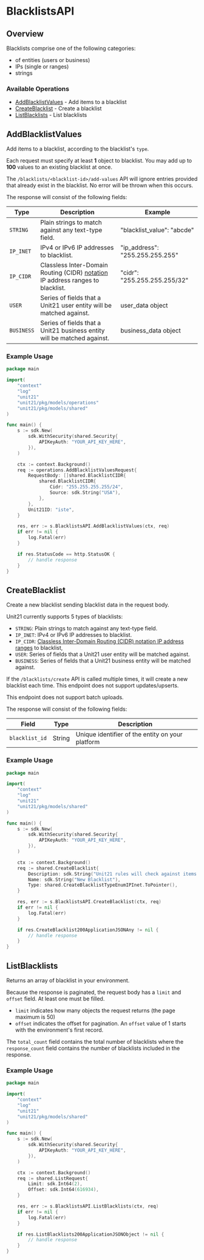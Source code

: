 # BlacklistsAPI

## Overview

Blacklists comprise one of the following categories:
  * of entities (users or business)
  * IPs (single or ranges)
  * strings


### Available Operations

* [AddBlacklistValues](#addblacklistvalues) - Add items to a blacklist
* [CreateBlacklist](#createblacklist) - Create a blacklist
* [ListBlacklists](#listblacklists) - List blacklists

## AddBlacklistValues

Add items to a blacklist, according to the blacklist's `type`.

Each request must specify at least **1** object to blacklist. You may add up to **100**  values to an existing blacklist at once.

The `/blacklists/<blacklist-id>/add-values` API will ignore entries provided that already exist  in the blacklist. No error will be thrown when this occurs.

The response will consist of the following fields:

  | Type       | Description                                                              | Example                           |
  |------------|--------------------------------------------------------------------------|-----------------------------------|
  | `STRING`	 | Plain strings to match against any text-type field.                      | 		"blacklist_value": "abcde"    |
  | `IP_INET`	 | IPv4 or IPv6 IP addresses to blacklist.                                  | 	"ip_address": "255.255.255.255" |
  | `IP_CIDR`	 | Classless Inter-Domain Routing (CIDR) [notation](https://en.wikipedia.org/wiki/Classless_Inter-Domain_Routing#CIDR_notation) IP address ranges to blacklist.  | 	"cidr": "255.255.255.255/32" |
  | `USER`	   | 	Series of fields that a Unit21 user entity will be matched against.     | 	user_data object                |
  | `BUSINESS` | Series of fields that a Unit21 business entity will be matched against.  | 	business_data object            |


### Example Usage

```go
package main

import(
	"context"
	"log"
	"unit21"
	"unit21/pkg/models/operations"
	"unit21/pkg/models/shared"
)

func main() {
    s := sdk.New(
        sdk.WithSecurity(shared.Security{
            APIKeyAuth: "YOUR_API_KEY_HERE",
        }),
    )

    ctx := context.Background()    
    req := operations.AddBlacklistValuesRequest{
        RequestBody: []shared.BlacklistCIDR{
            shared.BlacklistCIDR{
                Cidr: "255.255.255.255/24",
                Source: sdk.String("USA"),
            },
        },
        Unit21ID: "iste",
    }

    res, err := s.BlacklistsAPI.AddBlacklistValues(ctx, req)
    if err != nil {
        log.Fatal(err)
    }

    if res.StatusCode == http.StatusOK {
        // handle response
    }
}
```

## CreateBlacklist

Create a new blacklist sending blacklist data in the request body. 

Unit21 currently supports 5 types of blacklists:

  * `STRING`: Plain strings to match against any text-type field.
  * `IP_INET`: IPv4 or IPv6 IP addresses to blacklist.
  * `IP_CIDR`: [Classless Inter-Domain Routing (CIDR) notation IP address ranges](https://en.wikipedia.org/wiki/Classless_Inter-Domain_Routing#CIDR_notation) to blacklist, 
  * `USER`: Series of fields that a Unit21 user entity will be matched against.
  * `BUSINESS`: Series of fields that a Unit21 business entity will be matched against.


If the `/blacklists/create` API is called multiple times, it will create a new blacklist each time.  This endpoint does not support updates/upserts.

This endpoint does not support batch uploads.

The response will consist of the following fields:

  | Field           | Type     | Description                                           |
  |-----------------|----------|-------------------------------------------------------|
  | `blacklist_id`  | String   | 	Unique identifier of the entity on your platform     |


### Example Usage

```go
package main

import(
	"context"
	"log"
	"unit21"
	"unit21/pkg/models/shared"
)

func main() {
    s := sdk.New(
        sdk.WithSecurity(shared.Security{
            APIKeyAuth: "YOUR_API_KEY_HERE",
        }),
    )

    ctx := context.Background()    
    req := shared.CreateBlacklist{
        Description: sdk.String("Unit21 rules will check against items in this list"),
        Name: sdk.String("New Blacklist"),
        Type: shared.CreateBlacklistTypeEnumIPInet.ToPointer(),
    }

    res, err := s.BlacklistsAPI.CreateBlacklist(ctx, req)
    if err != nil {
        log.Fatal(err)
    }

    if res.CreateBlacklist200ApplicationJSONAny != nil {
        // handle response
    }
}
```

## ListBlacklists

Returns an array of blacklist in your environment. 

Because the response is paginated, the request body has a `limit` and `offset` field. At least one must be filled.
* `limit`  indicates how many objects the request returns (the page maximum is 50)
* `offset` indicates the offset for pagination. An `offset` value of 1 starts with the environment's first record.

The `total_count` field contains the total number of blacklists where the  `response_count` field contains the number of blacklists included in the response.


### Example Usage

```go
package main

import(
	"context"
	"log"
	"unit21"
	"unit21/pkg/models/shared"
)

func main() {
    s := sdk.New(
        sdk.WithSecurity(shared.Security{
            APIKeyAuth: "YOUR_API_KEY_HERE",
        }),
    )

    ctx := context.Background()    
    req := shared.ListRequest{
        Limit: sdk.Int64(2),
        Offset: sdk.Int64(616934),
    }

    res, err := s.BlacklistsAPI.ListBlacklists(ctx, req)
    if err != nil {
        log.Fatal(err)
    }

    if res.ListBlacklists200ApplicationJSONObject != nil {
        // handle response
    }
}
```
